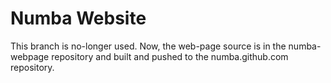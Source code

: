 
Numba Website
==============

This branch is no-longer used.   Now, the web-page source is in the 
numba-webpage repository and built and pushed to the numba.github.com
repository.
